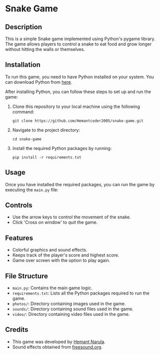 # Snake Game

## Description
This is a simple Snake game implemented using Python's pygame library. The game allows players to control a snake to eat food and grow longer without hitting the walls or themselves.

## Installation
To run this game, you need to have Python installed on your system. You can download Python from [here](https://www.python.org/downloads/).

After installing Python, you can follow these steps to set up and run the game:

1. Clone this repository to your local machine using the following command:
    ```
    git clone https://github.com/Hemantcoder2005/snake-game.git
    ```

2. Navigate to the project directory:
    ```
    cd snake-game
    ```

3. Install the required Python packages by running:
    ```
    pip install -r requirements.txt
    ```

## Usage
Once you have installed the required packages, you can run the game by executing the `main.py` file:

## Controls
- Use the arrow keys to control the movement of the snake.
- Click 'Cross on window' to quit the game.

## Features
- Colorful graphics and sound effects.
- Keeps track of the player's score and highest score.
- Game over screen with the option to play again.

## File Structure
- `main.py`: Contains the main game logic.
- `requirements.txt`: Lists all the Python packages required to run the game.
- `photos/`: Directory containing images used in the game.
- `sounds/`: Directory containing sound files used in the game.
- `video/`: Directory containing video files used in the game.

## Credits
- This game was developed by [Hemant Narula](https://github.com/Hemantcoder2005).
- Sound effects obtained from [freesound.org](https://freesound.org/).


